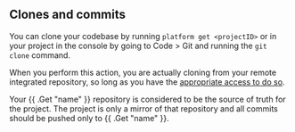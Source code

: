 ## Clones and commits

You can clone your codebase by running `platform get <projectID>`
or in your project in the console by going to Code > Git and running the `git clone` command.

When you perform this action, you are actually cloning from your remote integrated repository,
so long as you have the [appropriate access to do so](/integrations/source/troubleshoot.html).

Your {{ .Get "name" }} repository is considered to be the source of truth for the project.
The project is only a mirror of that repository and all commits should be pushed only to {{ .Get "name" }}.
